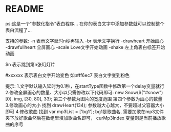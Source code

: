 # README

ps:这是一个"参数化指令"表白程序...
在你的表白文字中添加参数就可以控制整个表白流程了...

支持的参数:
-n 表示文字延时n秒再输入
-br 表示文字换行
-drawheart 开始画心
-drawfullheart 全屏画心
-scale Love文字开始动画
-shake 左上角表白标签开始动画

$n 表示跳到第n张幻灯片

#xxxxxx 表示表白文字开始变色 如:#ff6ec7 表白文字变到粉色

提示:
1.文字默认输入延时为0.1秒，在startType函数中修改第一个delay变量就行
2.修改全屏画心的数量、大小以只需修改以下代码即可:
new Snow($("#snow")[0], img, [30, 80], 33);
第三个参数为图片的宽度范围
第四个参数为画心的数量
3.修改画心的大小
找到 drawHeart(134); 参数越大心越大，不要超过父容器大小即可
4.修改歌曲
找到 var mp3List = ['bg1']; bg1是歌曲名, 需要加歌在mp3文件夹下放好歌曲然后在数组里填加歌曲名即可，
curMp3Index 变量则是当前播放歌曲的序号

